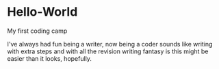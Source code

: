 # Hello-World
My first coding camp

I've always had fun being a writer, now being a coder sounds like writing with extra steps and with all the revision writing fantasy is this might be easier than it looks, hopefully.

